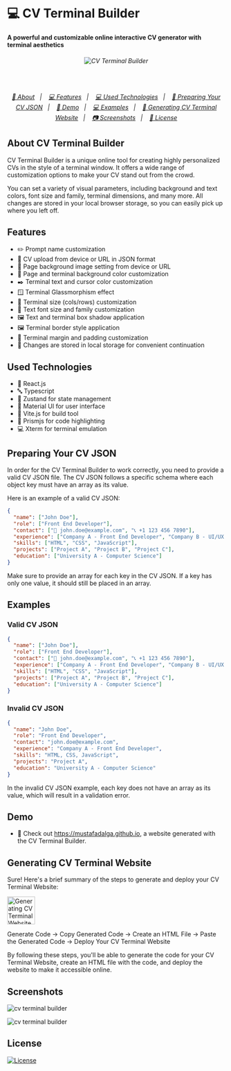# 💻 CV Terminal Builder

**A powerful and customizable online interactive CV generator with terminal aesthetics**

<h6 align="center">
<img alt="CV Terminal Builder" src="https://github.com/mustafadalga/cv-terminal-builder/assets/25087769/6e47ecb5-8279-423f-9b85-b7fd5308b580">   <br>
   <br>
   <br>
   <br>

<p align="center">
  <a href="#about-cv-">📖 About</a>&nbsp;&nbsp;&nbsp;|&nbsp;&nbsp;&nbsp;
  <a href="#features">💻 Features</a>&nbsp;&nbsp;&nbsp;|&nbsp;&nbsp;&nbsp;
  <a href="#used-technologies">💻 Used Technologies</a>&nbsp;&nbsp;&nbsp;|&nbsp;&nbsp;&nbsp;
  <a href="#preparing-your-cv-json">📄 Preparing Your CV JSON</a>&nbsp;&nbsp;&nbsp;|&nbsp;&nbsp;&nbsp;
  <a href="#demo">👀 Demo</a>&nbsp;&nbsp;&nbsp;|&nbsp;&nbsp;&nbsp;
  <a href="#examples">💻 Examples</a>&nbsp;&nbsp;&nbsp;|&nbsp;&nbsp;&nbsp;
  <a href="#generating-cv-terminal-website">🚀 Generating CV Terminal Website</a>&nbsp;&nbsp;&nbsp;|&nbsp;&nbsp;&nbsp;
  <a href="#screenshots">📷 Screenshots</a>&nbsp;&nbsp;&nbsp;|&nbsp;&nbsp;&nbsp;
  <a href="#license">🚀 License</a>
</p>



</h6>

## About CV Terminal Builder
CV Terminal Builder is a unique online tool for creating highly personalized CVs in the style of a terminal window. It offers a wide range of customization options to make your CV stand out from the crowd.


You can set a variety of visual parameters, including background and text colors, font size and family, terminal dimensions, and many more. All changes are stored in your local browser storage, so you can easily pick up where you left off.

## Features
* ✏️ Prompt name customization
* 📄 CV upload from device or URL in JSON format
* 🌄 Page background image setting from device or URL
* 🎨 Page and terminal background color customization
* ✒️ Terminal text and cursor color customization
* 🪟 Terminal Glassmorphism effect
* 📏 Terminal size (cols/rows) customization
* 📝 Text font size and family customization
* 🖼️ Text and terminal box shadow application
* 🖼️ Terminal border style application
* 📏 Terminal margin and padding customization
* 💾 Changes are stored in local storage for convenient continuation

## Used Technologies
* 🌟 React.js
* 🔤 Typescript
* 🧩 Zustand for state management
* 🎨 Material UI for user interface
* 🚀 Vite.js for build tool
* 🌈 Prismjs for code highlighting
* 💻 Xterm for terminal emulation


## Preparing Your CV JSON

In order for the CV Terminal Builder to work correctly, you need to provide a valid CV JSON file. The CV JSON follows a specific schema where each object key must have an array as its value.

Here is an example of a valid CV JSON:
```json
{
  "name": ["John Doe"],
  "role": ["Front End Developer"],
  "contact": ["📧 john.doe@example.com", "📞 +1 123 456 7890"],
  "experience": ["Company A - Front End Developer", "Company B - UI/UX Designer"],
  "skills": ["HTML", "CSS", "JavaScript"],
  "projects": ["Project A", "Project B", "Project C"],
  "education": ["University A - Computer Science"]
}
```
Make sure to provide an array for each key in the CV JSON. If a key has only one value, it should still be placed in an array.

## Examples
### Valid CV JSON
```json
{
  "name": ["John Doe"],
  "role": ["Front End Developer"],
  "contact": ["📧 john.doe@example.com", "📞 +1 123 456 7890"],
  "experience": ["Company A - Front End Developer", "Company B - UI/UX Designer"],
  "skills": ["HTML", "CSS", "JavaScript"],
  "projects": ["Project A", "Project B", "Project C"],
  "education": ["University A - Computer Science"]
}
```

### Invalid CV JSON
```json
{
  "name": "John Doe",
  "role": "Front End Developer",
  "contact": "john.doe@example.com",
  "experience": "Company A - Front End Developer",
  "skills": "HTML, CSS, JavaScript",
  "projects": "Project A",
  "education": "University A - Computer Science"
}
```
In the invalid CV JSON example, each key does not have an array as its value, which will result in a validation error.


##  Demo
* 🔗 Check out https://mustafadalga.github.io, a website generated with the CV Terminal Builder.


##  Generating CV Terminal Website
Sure! Here's a brief summary of the steps to generate and deploy your CV Terminal Website:

<img alt="Generating CV Terminal Website" height="64" src="https://github.com/mustafadalga/cv-terminal-builder/assets/25087769/b5bebd14-2645-4dab-9737-ed5b101384c9"/>

Generate Code → Copy Generated Code → Create an HTML File → Paste the Generated Code → Deploy Your CV Terminal Website

By following these steps, you'll be able to generate the code for your CV Terminal Website, create an HTML file with the code, and deploy the website to make it accessible online.

## Screenshots
![cv terminal builder](https://github.com/mustafadalga/cv-terminal-builder/assets/25087769/fde21e38-7505-4afe-9c55-38a3855ea1df)

![cv terminal builder](https://github.com/mustafadalga/cv-terminal-builder/assets/25087769/c8034504-d269-4e16-8d46-f9a76155593a)




## License
[![License](https://img.shields.io/badge/LICENSE-GPL--3.0-orange)](https://github.com/mustafadalga/cv-terminal-builder/blob/main/LICENSE)
